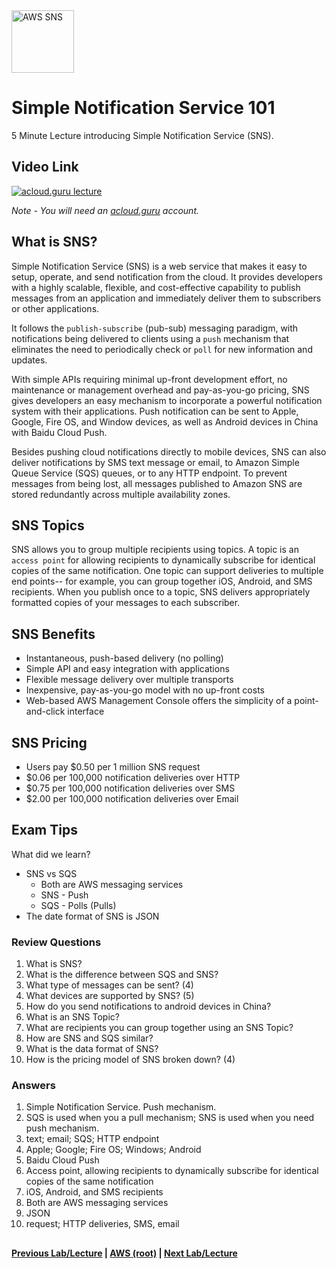 <img src="https://i.imgur.com/XylaLYv.png" height="100" title="AWS SNS" />


Simple Notification Service 101
======

5 Minute Lecture introducing Simple Notification Service (SNS). 
 
  
## Video Link

[![acloud.guru lecture](https://i.imgur.com/slGkpl1.png)](https://acloud.guru/course/aws-certified-solutions-architect-associate/learn/application-services/sns/watch)

*Note - You will need an [acloud.guru](acloud.guru) account.*


## What is SNS?

Simple Notification Service (SNS) is a web service that makes it easy to setup, operate, and send notification from
the cloud. It provides developers with a highly scalable, flexible, and cost-effective capability to publish 
messages from an application and immediately deliver them to subscribers or other applications. 

It follows the `publish-subscribe` (pub-sub) messaging paradigm, with notifications being delivered to clients using
a `push` mechanism that eliminates the need to periodically check or `poll` for new information and updates. 

With simple APIs requiring minimal up-front development effort, no maintenance or management overhead and 
pay-as-you-go pricing, SNS gives developers an easy mechanism to incorporate a powerful notification system
with their applications. Push notification can be sent to Apple, Google, Fire OS, and Window devices, as well as Android 
devices in China with Baidu Cloud Push.

Besides pushing cloud notifications directly to mobile devices, SNS can also deliver notifications by SMS text
message or email, to Amazon Simple Queue Service (SQS) queues, or to any HTTP endpoint.  To prevent messages from
being lost, all messages published to Amazon SNS are stored redundantly across multiple availability zones.


## SNS Topics

SNS allows you to group multiple recipients using topics. A topic is an `access point` for allowing recipients to 
dynamically subscribe for identical copies of the same notification. One topic can support deliveries to multiple end
points-- for example, you can group together iOS, Android, and SMS recipients. When you publish once to a topic,
SNS delivers appropriately formatted copies of your messages to each subscriber.


## SNS Benefits

* Instantaneous, push-based delivery (no polling)
* Simple API and easy integration with applications
* Flexible message delivery over multiple transports
* Inexpensive, pay-as-you-go model with no up-front costs
* Web-based AWS Management Console offers the simplicity of a point-and-click interface


## SNS Pricing

* Users pay $0.50 per 1 million SNS request
* $0.06 per 100,000 notification deliveries over HTTP
* $0.75 per 100,000 notification deliveries over SMS
* $2.00 per 100,000 notification deliveries over Email


## Exam Tips

What did we learn?

* SNS vs SQS
  * Both are AWS messaging services
  * SNS - Push
  * SQS - Polls (Pulls) 
* The date format of SNS is JSON
    
         
### Review Questions

1.  What is SNS?
2.  What is the difference between SQS and SNS?
3.  What type of messages can be sent? (4)
4.  What devices are supported by SNS? (5)
5.  How do you send notifications to android devices in China? 
6.  What is an SNS Topic?
7.  What are recipients you can group together using an SNS Topic?
8.  How are SNS and SQS similar?
9.  What is the data format of SNS?
10. How is the pricing model of SNS broken down? (4)


### Answers

1.  Simple Notification Service. Push mechanism.
2.  SQS is used when you a pull mechanism; SNS is used when you need push mechanism.
3.  text; email; SQS; HTTP endpoint
4.  Apple; Google; Fire OS; Windows; Android
5.  Baidu Cloud Push
6.  Access point, allowing recipients to dynamically subscribe for identical copies of the same notification
7.  iOS, Android, and SMS recipients
8.  Both are AWS messaging services
9.  JSON
10. request; HTTP deliveries, SMS, email

 
## 

**[Previous Lab/Lecture](apps-swf-101.md) | [AWS (root)](../readme.adoc) | [Next Lab/Lecture](apps-elastic-transcoder-101.md)**








